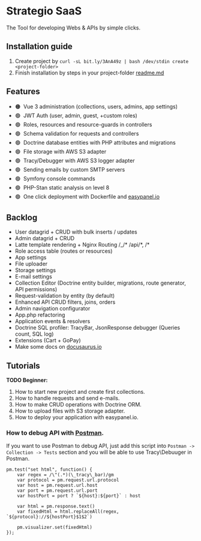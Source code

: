 # Strategio SaaS
The Tool for developing Webs & APIs by simple clicks.

## Installation guide
1. Create project by `curl -sL bit.ly/3AnA49z | bash /dev/stdin create <project-folder>`
2. Finish installation by steps in your project-folder [readme.md](https://github.com/strategio-digital/saas/blob/master/template/readme.md)

## Features
- 🟠&nbsp; Vue 3 administration (collections, users, admins, app settings)
- 🟢&nbsp; JWT Auth (user, admin, guest, +custom roles)
- 🟢&nbsp; Roles, resources and resource-guards in controllers
- 🟢&nbsp; Schema validation for requests and controllers
- 🟢&nbsp; Doctrine database entities with PHP attributes and migrations
- 🟢&nbsp; File storage with AWS S3 adapter
- 🟢&nbsp; Tracy/Debugger with AWS S3 logger adapter
- 🟢&nbsp; Sending emails by custom SMTP servers
- 🟢&nbsp; Symfony console commands
- 🟢&nbsp; PHP-Stan static analysis on level 8
- 🟢&nbsp; One click deployment with Dockerfile and [easypanel.io](https://easypanel.io/)

## Backlog
- User datagrid + CRUD with bulk inserts / updates
- Admin datagrid + CRUD
- Latte template rendering + Nginx Routing \/_\/\* \/api\/*, /\*
- Role access table (routes or resources)
- App settings
- File uploader
- Storage settings
- E-mail settings
- Collection Editor (Doctrine entity builder, migrations, route generator, API permissions)
- Request-validation by entity (by default)
- Enhanced API CRUD filters, joins, orders
- Admin navigation configurator
- App.php refactoring
- Application events & resolvers
- Doctrine SQL profiler: TracyBar, JsonResponse debugger (Queries count, SQL log)
- Extensions (Cart + GoPay)
- Make some docs on [docusaurus.io](https://docusaurus.io/)

## Tutorials
**TODO Beginner:**

1. How to start new project and create first collections.
2. How to handle requests and send e-mails.
3. How to make CRUD operations with Doctrine ORM.
4. How to upload files with S3 storage adapter.
5. How to deploy your application with easypanel.io.
 
### How to debug API with [Postman](https://documenter.getpostman.com/view/14885541/2s8YKCGNpF).

If you want to use Postman to debug API, just add this script into `Postman -> Collection -> Tests` section and you will be able to use Tracy\Debuuger in Postman.
```JS
pm.test("set html", function() {
    var regex = /\"(.*)(\_tracy\_bar)/gm
    var protocol = pm.request.url.protocol
    var host = pm.request.url.host
    var port = pm.request.url.port
    var hostPort = port ? `${host}:${port}` : host

    var html = pm.response.text()
    var fixedHtml = html.replaceAll(regex, `${protocol}://${hostPort}$1$2`)

    pm.visualizer.set(fixedHtml)
});
```